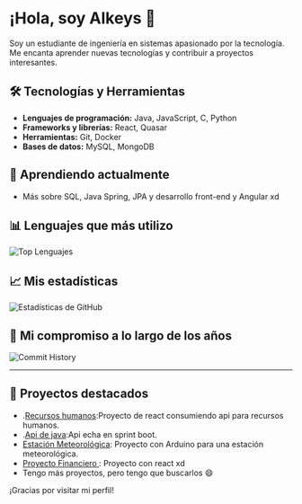 # ¡Hola, soy Alkeys 👋

Soy un estudiante de ingeniería en sistemas apasionado por la tecnología. Me encanta aprender nuevas tecnologías y contribuir a proyectos interesantes.

## 🛠️ Tecnologías y Herramientas

- **Lenguajes de programación:** Java, JavaScript, C, Python
- **Frameworks y librerías:** React, Quasar
- **Herramientas:** Git, Docker
- **Bases de datos:** MySQL, MongoDB

## 🌱 Aprendiendo actualmente

- Más sobre SQL, Java Spring, JPA y desarrollo front-end y Angular xd 

## 📊 Lenguajes que más utilizo

![Top Lenguajes](https://github-readme-stats.vercel.app/api/top-langs/?username=alkeys&layout=compact&theme=radical)

## 📈 Mis estadísticas

![Estadísticas de GitHub](https://github-readme-stats.vercel.app/api?username=alkeys&show_icons=true&theme=radical)

## 📅 Mi compromiso a lo largo de los años

![Commit History](https://github-readme-streak-stats.herokuapp.com/?user=alkeys&theme=radical&animation=true)

---



## 🚀 Proyectos destacados

- .[Recursos humanos](https://github.com/alkeys/Front-web-rh):Proyecto de react consumiendo api  para recursos humanos.
- .[Api de java](https://github.com/alkeys/Api-Java-rh):Api echa en sprint boot.
- [Estación Meteorológica](https://github.com/alkeys/animated-guacamole): Proyecto con Arduino para una estación meteorológica.
- [Proyecto Financiero ](https://github.com/alkeys/fictional-disco): Proyecto con react xd
- Tengo más proyectos, pero tengo que buscarlos 😄

¡Gracias por visitar mi perfil! 

